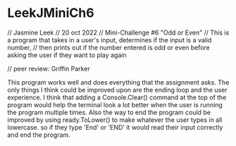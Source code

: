 # LeekJMiniCh6
// Jasmine Leek
// 20 oct 2022
// Mini-Challenge #6 "Odd or Even"
// This is a program that takes in a user's input, determines if the input is a valid number,
// then prints out if the number entered is odd or even before asking the user if they want to play again

// peer review: Griffin Parker

This program works well and does everything that the assignment asks. The only things I think could be improved upon are the ending loop and the user experience. I think that adding a Console.Clear() command at the top of the program would help the terminal look a lot better when the user is running the program multiple times. Also the way to end the program could be improved by using ready.ToLower() to make whatever the user types in all lowercase. so if they type 'End' or 'END' it would read their input correctly and end the program.  
